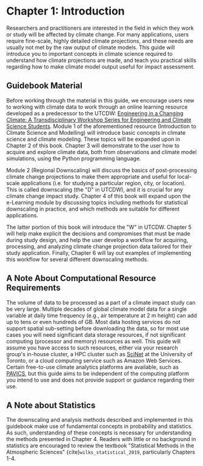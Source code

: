 # Chapter 1: Introduction

Researchers and practitioners are interested in the field in which they work or study will be affected by climate change. For many applications, users require fine-scale, highly detailed climate projections, and these needs are usually not met by the raw output of climate models. This guide will introduce you to important concepts in climate science required to understand how climate projections are made, and teach you practical skills regarding how to make climate model output useful for impact assessment. 

## Guidebook Material

Before working through the material in this guide, we encourage users new to working with climate data to work through an online learning resource developed as a predecessor to the UTCDW: [Engineering in a Changing Climate: A Transdisciplinary Workshop Series for Engineering and Climate Science Students](https://edtech.engineering.utoronto.ca/project/engineering-changing-climate). Module 1 of the aforementioned resource (Introduction to Climate Science and Modelling) will introduce basic concepts in climate science and climate modeling. These topics will be expanded upon in Chapter 2 of this book. Chapter 3 will demonstrate to the user how to acquire and explore climate data, both from observations and climate model simulations, using the Python programming language.

Module 2 (Regional Downscaling) will discuss the basics of post-processing climate change projections to make them appropriate and useful for local-scale applications (i.e. for studying a particular region, city, or location). This is called downscaling (the "D" in UTCDW), and it is crucial for any climate change impact study. Chapter 4 of this book will expand upon the e-Learning module by discussing topics including methods for statistical downscaling in practice, and which methods are suitable for different applications.

The latter portion of this book will introduce the "W" in UTCDW. Chapter 5 will help make explicit the decisions and compromises that must be made during study design, and help the user develop a workflow for acquiring, processing, and analyzing climate change projection data tailored for their study application. Finally, Chapter 6 will lay out examples of implementing this workflow for several different downscaling methods.

## A Note About Computational Resource Requirements

The volume of data to be processed as a part of a climate impact study can be very large. Multiple decades of global climate model data for a single variable at daily time frequency (e.g., air temperature at 2 m height) can add up to tens or even hundreds of GB. Most data hosting services do not support spatial sub-setting before downloading the data, so for most use cases you will need significant data storage resources, if not significant computing (processor and memory) resources as well. This guide will assume you have access to such resources, either via your research group's in-house cluster, a HPC cluster such as [SciNet](https://www.scinethpc.ca/) at the University of Toronto, or a cloud computing service such as Amazon Web Services. Certain free-to-use climate analytics platforms are available, such as [PAVICS](https://pavics.ouranos.ca/index.html), but this guide aims to be independent of the computing platform you intend to use and does not provide support or guidance regarding their use.

## A Note about Statistics

The downscaling and analysis methods described and implemented in this guidebook make use of fundamental concepts in probability and statistics. As such, understanding of these concepts is necessary for understanding the methods presented in Chapter 4. Readers with little or no background in statistics are encouraged to review the textbook "Statistical Methods in the Atmospheric Sciences" {cite}`wilks_statistical_2019`, particularly Chapters 1-4. 